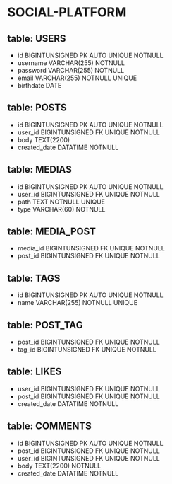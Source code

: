 # SOCIAL-PLATFORM

## table: USERS
- id BIGINTUNSIGNED PK AUTO UNIQUE NOTNULL
- username VARCHAR(255) NOTNULL
- password VARCHAR(255) NOTNULL
- email VARCHAR(255) NOTNULL UNIQUE
- birthdate DATE

## table: POSTS
- id BIGINTUNSIGNED PK AUTO UNIQUE NOTNULL
- user_id BIGINTUNSIGNED FK UNIQUE NOTNULL
- body TEXT(2200)
- created_date DATATIME NOTNULL

## table: MEDIAS
- id BIGINTUNSIGNED PK AUTO UNIQUE NOTNULL
- user_id BIGINTUNSIGNED FK UNIQUE NOTNULL
- path TEXT NOTNULL UNIQUE
- type VARCHAR(60) NOTNULL

## table: MEDIA_POST
- media_id BIGINTUNSIGNED FK UNIQUE NOTNULL
- post_id BIGINTUNSIGNED FK UNIQUE NOTNULL

## table: TAGS
- id BIGINTUNSIGNED PK AUTO UNIQUE NOTNULL
- name VARCHAR(255) NOTNULL UNIQUE

## table: POST_TAG
- post_id BIGINTUNSIGNED FK UNIQUE NOTNULL
- tag_id BIGINTUNSIGNED FK UNIQUE NOTNULL

## table: LIKES
- user_id BIGINTUNSIGNED FK UNIQUE NOTNULL
- post_id BIGINTUNSIGNED FK UNIQUE NOTNULL
- created_date DATATIME NOTNULL

## table: COMMENTS
- id BIGINTUNSIGNED PK AUTO UNIQUE NOTNULL
- post_id BIGINTUNSIGNED FK UNIQUE NOTNULL
- user_id BIGINTUNSIGNED FK UNIQUE NOTNULL
- body TEXT(2200) NOTNULL
- created_date DATATIME NOTNULL
